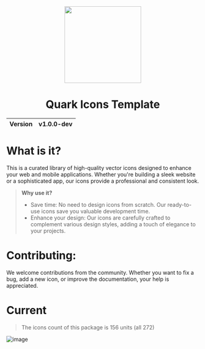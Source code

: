 <div align="center">
  <img width="200px" src="https://github.com/user-attachments/assets/1afab916-e22a-4852-b4c8-89b8748b99f6">
  <h1>Quark Icons Template</h1>
  <table>
        <thead>
          <tr>
            <th>Version</th>
            <th>v1.0.0-dev</th>
          </tr>
        </tbody>
    </table>
</div>

# What is it?
This is a curated library of high-quality vector icons designed to enhance your web and mobile applications. Whether you're building a sleek website or a sophisticated app, our icons provide a professional and consistent look.

> __Why use it?__
> - Save time: No need to design icons from scratch. Our ready-to-use icons save you valuable development time.
> - Enhance your design: Our icons are carefully crafted to complement various design styles, adding a touch of elegance to your projects.

# Contributing:
We welcome contributions from the community. Whether you want to fix a bug, add a new icon, or improve the documentation, your help is appreciated.

# Current
> The icons count of this package is 156 units (all 272)

![image](https://github.com/user-attachments/assets/19fc1e48-fd64-4bb9-a566-eabdb1379b3d)
